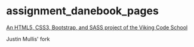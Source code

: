 # assignment_danebook_pages

[An HTML5, CSS3, Bootstrap, and SASS project of the Viking Code School](http://www.vikingcodeschool.com)

Justin Mullis' fork